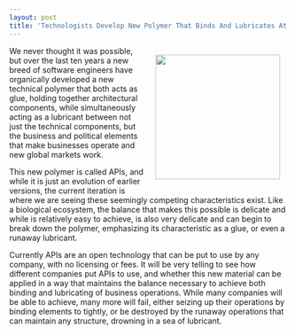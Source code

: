 ```yaml
---
layout: post
title: 'Technologists Develop New Polymer That Binds And Lubricates At The Same Time'
---
```

<p><img style="padding: 15px;" src="https://s3.amazonaws.com/kinlane-productions/bw-icons/bw-bind-lubricate-molecule.png" alt="" width="225" align="right" /></p>
<p>We never thought it was possible, but over the last ten years a new breed of software engineers have organically developed a new technical polymer that both acts as glue, holding together architectural components, while simultaneously acting as a lubricant between not just the technical components, but the business and political elements that make businesses operate and new global markets work.</p>
<p>This new polymer is called APIs, and while it is just an evolution of earlier versions, the current iteration is where we are seeing these seemingly competing characteristics exist.  Like a biological ecosystem, the balance that makes this possible is delicate and while is relatively easy to achieve, is also very delicate and can begin to break down the polymer, emphasizing its characteristic as a glue, or even a runaway lubricant.</p>
<p>Currently APIs are an open technology that can be put to use by any company, with no licensing or fees. It will be very telling to see how different companies put APIs to use, and whether this new material can be applied in a way that maintains the balance necessary to achieve both binding and lubricating of business operations. While many companies will be able to achieve, many more will fail, either seizing up their operations by binding elements to tightly, or be destroyed by the runaway operations that can maintain any structure, drowning in a sea of lubricant.</p>